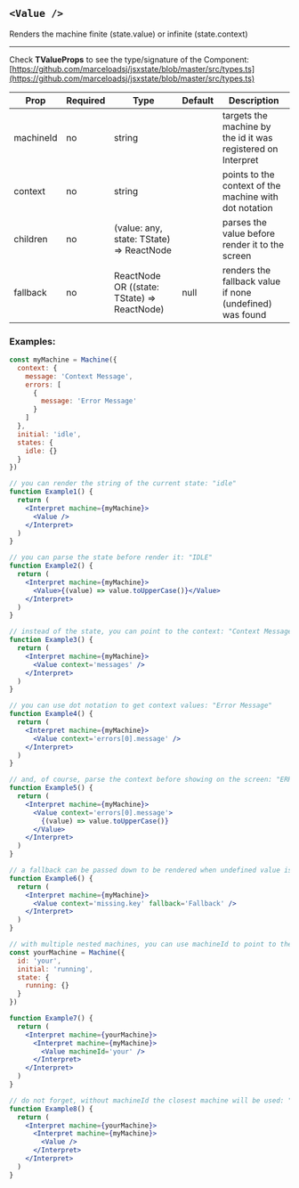 ## `<Value />`

Renders the machine finite (state.value) or infinite (state.context)

---

Check **TValueProps** to see the type/signature of the Component:
[https://github.com/marceloadsj/jsxstate/blob/master/src/types.ts](https://github.com/marceloadsj/jsxstate/blob/master/src/types.ts)

| Prop      | Required | Type                                        | Default | Description                                                  |
| --------- | -------- | ------------------------------------------- | ------- | ------------------------------------------------------------ |
| machineId | no       | string                                      |         | targets the machine by the id it was registered on Interpret |
| context   | no       | string                                      |         | points to the context of the machine with dot notation       |
| children  | no       | (value: any, state: TState) => ReactNode    |         | parses the value before render it to the screen              |
| fallback  | no       | ReactNode OR ((state: TState) => ReactNode) | null    | renders the fallback value if none (undefined) was found     |

### Examples:

```jsx
const myMachine = Machine({
  context: {
    message: 'Context Message',
    errors: [
      {
        message: 'Error Message'
      }
    ]
  },
  initial: 'idle',
  states: {
    idle: {}
  }
})

// you can render the string of the current state: "idle"
function Example1() {
  return (
    <Interpret machine={myMachine}>
      <Value />
    </Interpret>
  )
}

// you can parse the state before render it: "IDLE"
function Example2() {
  return (
    <Interpret machine={myMachine}>
      <Value>{(value) => value.toUpperCase()}</Value>
    </Interpret>
  )
}

// instead of the state, you can point to the context: "Context Message"
function Example3() {
  return (
    <Interpret machine={myMachine}>
      <Value context='messages' />
    </Interpret>
  )
}

// you can use dot notation to get context values: "Error Message"
function Example4() {
  return (
    <Interpret machine={myMachine}>
      <Value context='errors[0].message' />
    </Interpret>
  )
}

// and, of course, parse the context before showing on the screen: "ERROR MESSAGE"
function Example5() {
  return (
    <Interpret machine={myMachine}>
      <Value context='errors[0].message'>
        {(value) => value.toUpperCase()}
      </Value>
    </Interpret>
  )
}

// a fallback can be passed down to be rendered when undefined value is found: "Fallback"
function Example6() {
  return (
    <Interpret machine={myMachine}>
      <Value context='missing.key' fallback='Fallback' />
    </Interpret>
  )
}

// with multiple nested machines, you can use machineId to point to the right one: "running" from yourMachine
const yourMachine = Machine({
  id: 'your',
  initial: 'running',
  state: {
    running: {}
  }
})

function Example7() {
  return (
    <Interpret machine={yourMachine}>
      <Interpret machine={myMachine}>
        <Value machineId='your' />
      </Interpret>
    </Interpret>
  )
}

// do not forget, without machineId the closest machine will be used: "idle" from myMachine
function Example8() {
  return (
    <Interpret machine={yourMachine}>
      <Interpret machine={myMachine}>
        <Value />
      </Interpret>
    </Interpret>
  )
}
```
